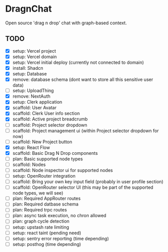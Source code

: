 # DragnChat

Open source 'drag n drop' chat with graph-based context.

## TODO

- [x] setup: Vercel project
- [x] setup: Vercel domain 
- [x] setup: Vercel initial deploy (currently not connected to domain)
- [x] install: Shadcn
- [x] setup: Database
- [x] remove: database schema (dont want to store all this sensitive user data)
- [ ] setup: UploadThing
- [x] remove: NextAuth
- [x] setup: Clerk application
- [x] scaffold: User Avatar
- [x] scaffold: Clerk User info section
- [x] scaffold: Active project breadcrumb
- [ ] scaffold: Project selector dropdown 
- [ ] scaffold: Project management ui (within Project selector dropdown for now)
- [ ] scaffold: New Project button
- [x] setup: React Flow
- [x] scaffold: Basic Drag N Drop components
- [ ] plan: Basic supported node types
- [ ] scaffold: Nodes
- [ ] scaffold: Node inspector ui for supported nodes
- [ ] setup: OpenRouter integration
- [ ] scaffold: Bring your own key input field (probably in user profile section)
- [ ] scaffold: OpenRouter selector UI (this may be part of the supported node types, we will see)
- [ ] plan: Required AppRouter routes
- [ ] plan: Required datbase schema
- [ ] plan: Required trpc routes
- [ ] plan: async task execution, no chron allowed
- [ ] plan: graph cycle detection
- [ ] setup: upstash rate limiting
- [ ] setup: react taint (pending need)
- [ ] setup: sentry error reporting (time depending)
- [ ] setup: posthog (time depending)
